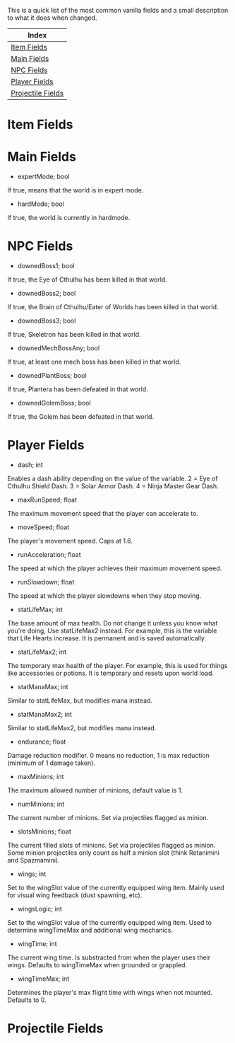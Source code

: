 This is a quick list of the most common vanilla fields and a small description to what it does when changed.

Index|
-----|
[Item Fields](https://github.com/blushiemagic/tModLoader/wiki/Useful-Vanilla-Fields#item-fields)|
[Main Fields](https://github.com/blushiemagic/tModLoader/wiki/Useful-Vanilla-Fields#main-fields)|
[NPC Fields](https://github.com/blushiemagic/tModLoader/wiki/Useful-Vanilla-Fields#npc-fields)|
[Player Fields](https://github.com/blushiemagic/tModLoader/wiki/Useful-Vanilla-Fields#player-fields)|
[Projectile Fields](https://github.com/blushiemagic/tModLoader/wiki/Useful-Vanilla-Fields#projectile-fields)|

# Item Fields

# Main Fields

* expertMode; bool

If true, means that the world is in expert mode.

* hardMode; bool

If true, the world is currently in hardmode.

# NPC Fields

* downedBoss1; bool

If true, the Eye of Cthulhu has been killed in that world.

* downedBoss2; bool

If true, the Brain of Cthulhu/Eater of Worlds has been killed in that world.

* downedBoss3; bool

If true, Skeletron has been killed in that world.

* downedMechBossAny; bool

If true, at least one mech boss has been killed in that world.

* downedPlantBoss; bool

If true, Plantera has been defeated in that world.

* downedGolemBoss; bool

If true, the Golem has been defeated in that world.

# Player Fields

* dash; int

Enables a dash ability depending on the value of the variable. 2 = Eye of Cthulhu Shield Dash. 3 = Solar Armor Dash. 4 = Ninja Master Gear Dash.

* maxRunSpeed; float

The maximum movement speed that the player can accelerate to.

* moveSpeed; float

The player's movement speed. Caps at 1.6.

* runAcceleration; float

The speed at which the player achieves their maximum movement speed.

* runSlowdown; float

The speed at which the player slowdowns when they stop moving.

* statLifeMax; int

The base amount of max health. Do not change it unless you know what you're doing, Use statLifeMax2 instead.
For example, this is the variable that Life Hearts increase. It is permanent and is saved automatically.

* statLifeMax2; int

The temporary max health of the player. 
For example, this is used for things like accessories or potions. It is temporary and resets upon world load.

* statManaMax; int

Similar to statLifeMax, but modifies mana instead.

* statManaMax2; int

Similar to statLifeMax2, but modifies mana instead.

* endurance; float

Damage reduction modifier. 0 means no reduction, 1 is max reduction (minimum of 1 damage taken).

* maxMinions; int

The maximum allowed number of minions, default value is 1.

* numMinions; int

The current number of minions. Set via projectiles flagged as minion.

* slotsMinions; float

The current filled slots of minions. Set via projectiles flagged as minion. Some minion projectiles only count as half a minion slot (think Retanimini and Spazmamini).

* wings; int

Set to the wingSlot value of the currently equipped wing item. Mainly used for visual wing feedback (dust spawning, etc).

* wingsLogic; int

Set to the wingSlot value of the currently equipped wing item. Used to determine wingTimeMax and additional wing mechanics.

* wingTime; int

The current wing time. Is substracted from when the player uses their wings. Defaults to wingTimeMax when grounded or grappled.

* wingTimeMax; int

Determines the player's max flight time with wings when not mounted. Defaults to 0.

# Projectile Fields